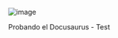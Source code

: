 ![image](https://github.com/JLBenYa/Docusaurus01/assets/139522250/02841c03-f91d-4230-960b-b489efabc029)


Probando el Docusaurus - Test
